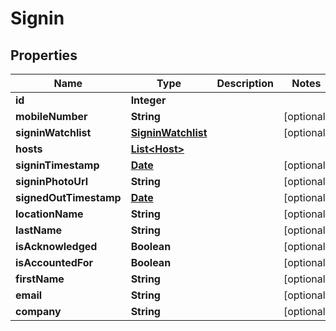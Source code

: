 

# Signin

## Properties

Name | Type | Description | Notes
------------ | ------------- | ------------- | -------------
**id** | **Integer** |  | 
**mobileNumber** | **String** |  |  [optional]
**signinWatchlist** | [**SigninWatchlist**](SigninWatchlist.md) |  |  [optional]
**hosts** | [**List&lt;Host&gt;**](Host.md) |  | 
**signinTimestamp** | [**Date**](Date.md) |  |  [optional]
**signinPhotoUrl** | **String** |  |  [optional]
**signedOutTimestamp** | [**Date**](Date.md) |  |  [optional]
**locationName** | **String** |  |  [optional]
**lastName** | **String** |  |  [optional]
**isAcknowledged** | **Boolean** |  |  [optional]
**isAccountedFor** | **Boolean** |  |  [optional]
**firstName** | **String** |  |  [optional]
**email** | **String** |  |  [optional]
**company** | **String** |  |  [optional]




